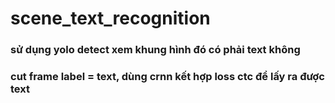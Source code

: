 # scene_text_recognition
### sử dụng yolo detect xem khung hình đó có phải text không 
### cut frame label = text, dùng crnn kết hợp loss ctc để lấy ra được text
